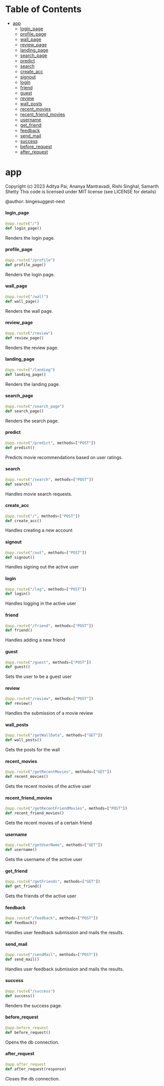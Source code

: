 # Table of Contents

* [app](#app)
  * [login\_page](#app.login_page)
  * [profile\_page](#app.profile_page)
  * [wall\_page](#app.wall_page)
  * [review\_page](#app.review_page)
  * [landing\_page](#app.landing_page)
  * [search\_page](#app.search_page)
  * [predict](#app.predict)
  * [search](#app.search)
  * [create\_acc](#app.create_acc)
  * [signout](#app.signout)
  * [login](#app.login)
  * [friend](#app.friend)
  * [guest](#app.guest)
  * [review](#app.review)
  * [wall\_posts](#app.wall_posts)
  * [recent\_movies](#app.recent_movies)
  * [recent\_friend\_movies](#app.recent_friend_movies)
  * [username](#app.username)
  * [get\_friend](#app.get_friend)
  * [feedback](#app.feedback)
  * [send\_mail](#app.send_mail)
  * [success](#app.success)
  * [before\_request](#app.before_request)
  * [after\_request](#app.after_request)

<a id="app"></a>

# app

Copyright (c) 2023 Aditya Pai, Ananya Mantravadi, Rishi Singhal, Samarth Shetty
This code is licensed under MIT license (see LICENSE for details)

@author: bingesuggest-next

<a id="app.login_page"></a>

#### login\_page

```python
@app.route("/")
def login_page()
```

Renders the login page.

<a id="app.profile_page"></a>

#### profile\_page

```python
@app.route("/profile")
def profile_page()
```

Renders the login page.

<a id="app.wall_page"></a>

#### wall\_page

```python
@app.route("/wall")
def wall_page()
```

Renders the wall page.

<a id="app.review_page"></a>

#### review\_page

```python
@app.route("/review")
def review_page()
```

Renders the review page.

<a id="app.landing_page"></a>

#### landing\_page

```python
@app.route("/landing")
def landing_page()
```

Renders the landing page.

<a id="app.search_page"></a>

#### search\_page

```python
@app.route("/search_page")
def search_page()
```

Renders the search page.

<a id="app.predict"></a>

#### predict

```python
@app.route("/predict", methods=["POST"])
def predict()
```

Predicts movie recommendations based on user ratings.

<a id="app.search"></a>

#### search

```python
@app.route("/search", methods=["POST"])
def search()
```

Handles movie search requests.

<a id="app.create_acc"></a>

#### create\_acc

```python
@app.route("/", methods=["POST"])
def create_acc()
```

Handles creating a new account

<a id="app.signout"></a>

#### signout

```python
@app.route("/out", methods=["POST"])
def signout()
```

Handles signing out the active user

<a id="app.login"></a>

#### login

```python
@app.route("/log", methods=["POST"])
def login()
```

Handles logging in the active user

<a id="app.friend"></a>

#### friend

```python
@app.route("/friend", methods=["POST"])
def friend()
```

Handles adding a new friend

<a id="app.guest"></a>

#### guest

```python
@app.route("/guest", methods=["POST"])
def guest()
```

Sets the user to be a guest user

<a id="app.review"></a>

#### review

```python
@app.route("/review", methods=["POST"])
def review()
```

Handles the submission of a movie review

<a id="app.wall_posts"></a>

#### wall\_posts

```python
@app.route("/getWallData", methods=["GET"])
def wall_posts()
```

Gets the posts for the wall

<a id="app.recent_movies"></a>

#### recent\_movies

```python
@app.route("/getRecentMovies", methods=["GET"])
def recent_movies()
```

Gets the recent movies of the active user

<a id="app.recent_friend_movies"></a>

#### recent\_friend\_movies

```python
@app.route("/getRecentFriendMovies", methods=["POST"])
def recent_friend_movies()
```

Gets the recent movies of a certain friend

<a id="app.username"></a>

#### username

```python
@app.route("/getUserName", methods=["GET"])
def username()
```

Gets the username of the active user

<a id="app.get_friend"></a>

#### get\_friend

```python
@app.route("/getFriends", methods=["GET"])
def get_friend()
```

Gets the friends of the active user

<a id="app.feedback"></a>

#### feedback

```python
@app.route("/feedback", methods=["POST"])
def feedback()
```

Handles user feedback submission and mails the results.

<a id="app.send_mail"></a>

#### send\_mail

```python
@app.route("/sendMail", methods=["POST"])
def send_mail()
```

Handles user feedback submission and mails the results.

<a id="app.success"></a>

#### success

```python
@app.route("/success")
def success()
```

Renders the success page.

<a id="app.before_request"></a>

#### before\_request

```python
@app.before_request
def before_request()
```

Opens the db connection.

<a id="app.after_request"></a>

#### after\_request

```python
@app.after_request
def after_request(response)
```

Closes the db connection.

